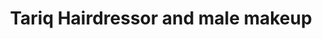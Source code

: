 ---
title: "Tariq Hairdressor and male makeup"
url: /karachi/tariq-hairdressor-and-male-makeup/
shop: Friseur
---